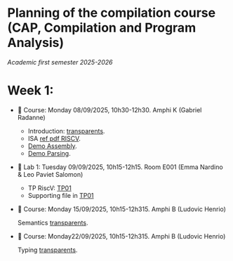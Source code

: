 # Planning of the compilation course (CAP, Compilation and Program Analysis)
_Academic first semester 2025-2026_

# Week 1:

- :book: Course: Monday 08/09/2025, 10h30-12h30. Amphi K (Gabriel Radanne)

  * Introduction: [transparents](course/cap_cours01_intro.pdf).
  * ISA [ref pdf RISCV](course/riscv_isa.pdf).
  * [Demo Assembly](course/demo20.s).
  * [Demo Parsing](course/ANTLRExamples.tar.xz).

- :hammer: Lab 1: Tuesday 09/09/2025, 10h15-12h15. Room E001 (Emma Nardino & Leo Paviet Salomon)

  * TP RiscV: [TP01](TP01/tp1.pdf)
  * Supporting file in [TP01](TP01/riscv)

- :book: Course: Monday 15/09/2025, 10h15-12h315. Amphi B (Ludovic Henrio)
 
  Semantics [transparents](course/CAP_Semantics.pdf).

- :book: Course: Monday22/09/2025, 10h15-12h315. Amphi B (Ludovic Henrio)
 
  Typing [transparents](course/CAP_Typing.pdf).